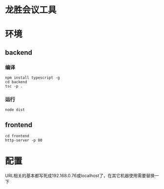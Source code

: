 龙胜会议工具
===============

# 环境

## backend

### 编译

    npm install typescript -g
    cd backend
    tsc -p .

### 运行

    node dist

## frontend

    cd frontend
    http-server -p 80

# 配置

URL相关的基本都写死成192.168.0.76或localhost了，在其它机器使用需要替换一下